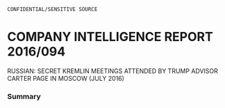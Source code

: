 ```
CONFIDENTIAL/SENSITIVE SOURCE
```

# COMPANY INTELLIGENCE REPORT 2016/094

RUSSIAN: SECRET KREMLIN MEETINGS ATTENDED BY TRUMP ADVISOR CARTER PAGE IN MOSCOW \(JULY 2016\)

### Summary



